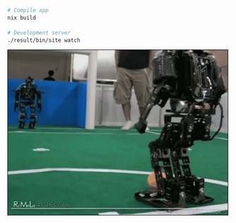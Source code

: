 ```bash
# Compile app
nix build

# Development server
./result/bin/site watch
```

![Computers in a nutshell](/static/img/robotfail.gif)
